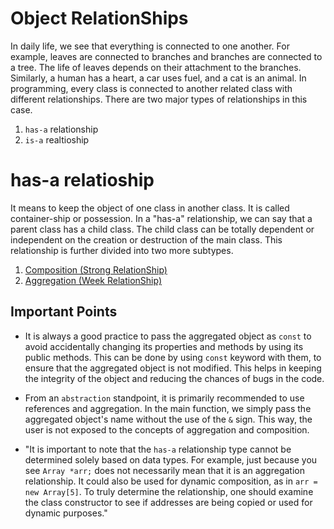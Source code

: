 # Object RelationShips

In daily life, we see that everything is connected to one another. For example, leaves are connected to branches and branches are connected to a tree. The life of leaves depends on their attachment to the branches. Similarly, a human has a heart, a car uses fuel, and a cat is an animal. In programming, every class is connected to another related class with different relationships. There are two major types of relationships in this case.

1. `has-a` relationship
2. `is-a` realtioship

# has-a relatioship

It means to keep the object of one class in another class. It is called container-ship or possession. In a "has-a" relationship, we can say that a parent class has a child class. The child class can be totally dependent or independent on the creation or destruction of the main class. This relationship is further divided into two more subtypes.

1. [Composition (Strong RelationShip)](/01_Object%20Oriented%20Programming%20in%20C%2B%2B/13_Object%20RelationShips/02_Composition/)
1. [Aggregation (Week RelationShip)](/01_Object%20Oriented%20Programming%20in%20C%2B%2B/13_Object%20RelationShips/01_Aggregation/)

## Important Points

- It is always a good practice to pass the aggregated object as `const` to avoid accidentally changing its properties and methods by using its public methods. This can be done by using `const` keyword with them, to ensure that the aggregated object is not modified. This helps in keeping the integrity of the object and reducing the chances of bugs in the code.

- From an `abstraction` standpoint, it is primarily recommended to use references and aggregation. In the main function, we simply pass the aggregated object's name without the use of the `&` sign. This way, the user is not exposed to the concepts of aggregation and composition.

- "It is important to note that the `has-a` relationship type cannot be determined solely based on data types. For example, just because you see `Array *arr;` does not necessarily mean that it is an aggregation relationship. It could also be used for dynamic composition, as in `arr = new Array[5]`. To truly determine the relationship, one should examine the class constructor to see if addresses are being copied or used for dynamic purposes."
